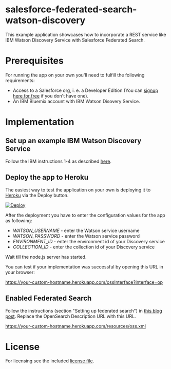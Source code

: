 # salesforce-federated-search-watson-discovery

This example application showcases how to incorporate a REST service like IBM Watson Discovery Service with Salesforce Federated Search.

# Prerequisites

For running the app on your own you'll need to fulfill the following requirements:

* Access to a Salesforce org, i. e. a Developer Edition (You can [signup here for free](https://developer.salesforce.com/signup) if you don't have one).
* An IBM Bluemix account with IBM Watson Disovery Service.

# Implementation

## Set up an example IBM Watson Discovery Service

Follow the IBM instructions 1-4 as described [here](https://console.bluemix.net/docs/services/discovery/getting-started-tool.html#getting-started-with-the-tooling).

## Deploy the app to Heroku

The easiest way to test the application on your own is deploying it to [Heroku](https://www.heroku.com) via the Deploy button.

[![Deploy](https://www.herokucdn.com/deploy/button.svg)](https://heroku.com/deploy?template=https://github.com/muenzpraeger/salesforce-federated-search-watson-discovery)

After the deployment you have to enter the configuration values for the app as following:

* *WATSON_USERNAME* - enter the Watson service username
* *WATSON_PASSWORD* - enter the Watson service password
* *ENVIRONMENT_ID* - enter the environment id of your Discovery service
* *COLLECTION_ID* - enter the collection id of your Discovery service

Wait till the node.js server has started.

You can test if your implementation was successful by opening this URL in your browser:

https://your-custom-hostname.herokuapp.com/ossInterface?interface=op


## Enabled Federated Search

Follow the instructions (section "Setting up federated search") in [this blog post](https://developer.salesforce.com/blogs/isv/2017/08/federated-search-for-salesforce-isvs.html). Replace the OpenSearch Description URL with this URL.

https://your-custom-hostname.herokuapp.com/resources/oss.xml


# License

For licensing see the included [license file](https://github.com/muenzpraeger/salesforce-ibm-workspace-bot/blob/master/LICENSE.md).
